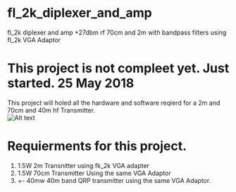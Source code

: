 # fl_2k_diplexer_and_amp
fl_2k diplexer and amp +27dbm rf 70cm and 2m with bandpass filters using fl_2k VGA Adaptor
# This project is not compleet yet. Just started. 25 May 2018
This project will holed all the hardware and software reqierd for a 2m and 70cm and 40m hf Transmitter.<br>
![Alt text](doc/fl_2k_diagram_v1.png?raw=true "Diagram")<br>
# Requierments for this project.
1) 1.5W 2m Transnitter using fk_2k VGA adapter
2) 1.5W 70cm Transmitter Using the same VGA Adaptor
3) +- 40mw 40m band QRP transmitter using the same VGA Adaptor.
